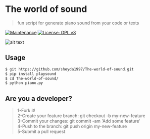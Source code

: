 # The world of sound
> fun script for generate piano sound from your code or texts

[![Maintenance](https://img.shields.io/badge/Maintained%3F-yes-green.svg)](https://GitHub.com/Naereen/StrapDown.js/graphs/commit-activity)
[![License: GPL v3](https://img.shields.io/badge/License-GPLv3-blue.svg)](https://www.gnu.org/licenses/gpl-3.0)

![alt text](https://raw.githubusercontent.com/kiahamedi/The-world-of-sound/master/wallpaper.jpg)


## Usage
```bash
$ git https://github.com/sheyda1997/The-world-of-sound.git
$ pip install playsound
$ cd The-world-of-sound/
$ python piano.py
```


## Are you a developer?
> 1-Fork it!</br>
> 2-Create your feature branch: git checkout -b my-new-feature</br>
> 3-Commit your changes: git commit -am 'Add some feature'</br>
> 4-Push to the branch: git push origin my-new-feature</br>
> 5-Submit a pull request</br>
